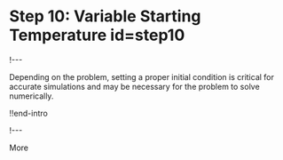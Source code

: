 # Step 10: Variable Starting Temperature id=step10

!---

Depending on the problem, setting a proper initial condition is critical for accurate simulations
and may be necessary for the problem to solve numerically.

!!end-intro

!---

More
